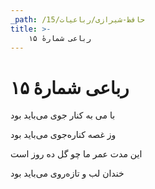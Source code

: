 ```yaml
---
_path: /حافظ-شیرازی/رباعیات/15
title: >-
    رباعی شمارهٔ ۱۵
---
```

# رباعی شمارهٔ ۱۵

<div class="b" id="bn1"><div class="m1"><p>با می به کنار جوی می‌باید بود</p></div>
<div class="m2"><p>وز غصه کناره‌جوی می‌باید بود</p></div></div>
<div class="b" id="bn2"><div class="m1"><p>این مدت عمر ما چو گل ده روز است</p></div>
<div class="m2"><p>خندان لب و تازه‌روی می‌باید بود</p></div></div>
